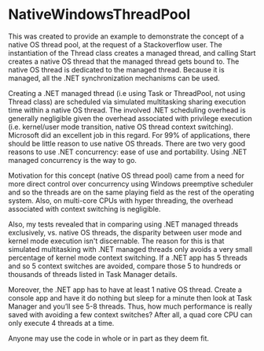 # NativeWindowsThreadPool

This was created to provide an example to demonstrate the concept of a native OS thread pool, at the request of a Stackoverflow user. The instantiation of the Thread class creates a managed thread, and calling Start creates a native OS thread that the managed thread gets bound to. The native OS thread is dedicated to the managed thread. Because it is managed, all the .NET synchronization mechanisms can be used.

Creating a .NET managed thread (i.e using Task or ThreadPool, not using Thread class) are scheduled via simulated multitasking sharing execution time within a native OS thread. The involved .NET scheduling overhead is generally negligible given the overhead associated with privilege execution (i.e. kernel/user mode transition, native OS thread context switching). Microsoft did an excellent job in this regard. For 99% of applications, there should be little reason to use native OS threads. There are two very good reasons to use .NET concurrency: ease of use and portability. Using .NET managed concurrency is the way to go.

Motivation for this concept (native OS thread pool) came from a need for more direct control over concurrency using Windows preemptive scheduler and so the threads are on the same playing field as the rest of the operating system. Also, on multi-core CPUs with hyper threading, the overhead associated with context switching is negligible. 

Also, my tests revealed that in comparing using .NET managed threads exclusively, vs. native OS threads, the disparity between user mode and kernel mode execution isn't discernable. The reason for this is that simulated multitasking with .NET managed threads only avoids a very small percentage of kernel mode context switching. If a .NET app has 5 threads and so 5 context switches are avoided, compare those 5 to hundreds or thousands of threads listed in Task Manager details. 

Moreover, the .NET app has to have at least 1 native OS thread. Create a console app and have it do nothing but sleep for a minute then look at Task Manager and you’ll see 5-8 threads. Thus, how much performance is really saved with avoiding a few context switches? After all, a quad core CPU can only execute 4 threads at a time.

Anyone may use the code in whole or in part as they deem fit.
